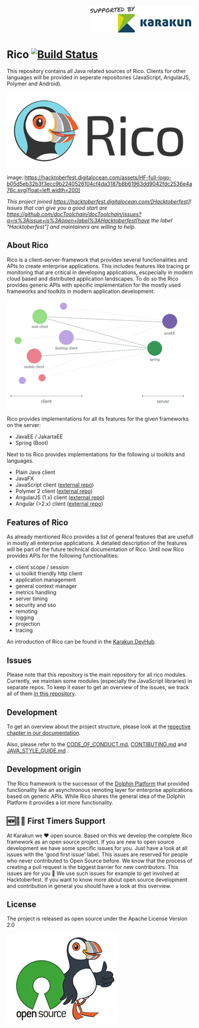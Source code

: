 <p align="right">
<a href="https://dev.karakun.com" target="_blank"><img src="readme/supported_by_karakun.png?raw=true" alt="Supported by Karakun"/></a>
</p>

# Rico [![Build Status](https://travis-ci.org/rico-projects/rico.svg?branch=master)](https://travis-ci.org/github/rico-projects/rico)

This repository contains all Java related sources of Rico. Clients for other languages will be provided in seperate repositories (JavaScript, AngularJS, Polymer and Android).

![Rico Logo](readme/rico_logo.png)

image::https://hacktoberfest.digitalocean.com/assets/HF-full-logo-b05d5eb32b3f3ecc9b2240526104cf4da3187b8b61963dd9042fdc2536e4a76c.svg[float=left,width=200]

*This project joined https://hacktoberfest.digitalocean.com/[Hacktoberfest]!
Issues that can give you a good start are https://github.com/docToolchain/docToolchain/issues?q=is%3Aissue+is%3Aopen+label%3AHacktoberfest[have the label "Hacktoberfest"] and maintainers are willing to help.*

## About Rico
Rico is a client-server-framework that provides several functionalities and APIs to create enterprise applications. This
includes features like tracing pr monitoring that are critical in developing applications, escpecially in modern cloud based 
and distributed application landscapes.
To do so the Rico provides generic APIs with specific implementation for the mostly used frameworks
and toolkits in modern application development. 

![Client and server structure](readme/client_and_server.png)

Rico provides implementations for all its features for the given frameworks on the server:

* JavaEE / JakartaEE
* Spring (Boot)

Next to tis Rico provides implementations for the following ui toolkits and languages.

* Plain Java client
* JavaFX
* JavaScript client ([external repo](https://github.com/rico-project/rico-js))
* Polymer 2 client ([external repo](https://github.com/rico-project/rico-polymer))
* AngularJS (1.x) client ([external repo](https://github.com/rico-project/rico-angularjs))
* Angular (>2.x) client  ([external repo](https://github.com/rico-project/rico-angular))

## Features of Rico
As already mentioned Rico provides a list of general features that are usefull in mostly all enterprise applications. A
detailed description of the features will be part of the future technical documentation of Rico. Until now Rico provides
APIs for the following functionalities:

* client scope / session
* ui toolkit friendly http client
* application management
* general context manager
* metrics handling
* server timing
* security and sso
* remoting
* logging
* projection
* tracing

An introduction of Rico can be found in the [Karakun DevHub](https://dev.karakun.com/rico/).

## Issues

Please note that this repository is the main repository for all rico modules. Currently, we maintain some modules (especially the JavaScript libraries) in separate repos. To keep it easer to get an overview of the issues, we track all of them [in this repository](https://github.com/rico-projects/rico/issues).

## Development
To get an overview about the project structure, please look at the [repective chapter in our documentation]( https://rico-projects.github.io/rico/#_project_structure ).

Also, please refer to the [CODE_OF_CONDUCT.md]( CODE_OF_CONDUCT.md ), [CONTIBUTING.md]( CONTIBUTING.md ) and  [JAVA_STYLE_GUIDE.md]( JAVA_STYLE_GUIDE.md ) .

## Development origin
The Rico framework is the successor of the [Dolphin Platform](https://github.com/canoo/dolphin-platform) that provided 
functionality like an asynchronous remoting layer for enterprise applications based on generic APIs. While Rico shares 
the general idea of the Dolphin Platform it provides a lot more functionality.

## 🆕🐥🐶 First Timers Support
At Karakun we ❤️ open source. Based on this we develop the complete Rico framework as an open source project. If you are new to open source development we have some specific issues for you. Just have a look at all issues with the 'good first issue' label. This issues are reserved for people who never contributed to Open Source before. We know that the process of creating a pull request is the biggest barrier for new contributors. This issues are for you 💝 We use such issues for example to get involved at Hacktoberfest. If you want to know more about open source development and contribution in general you should have a look at this overview.

## License
The project is released as open source under the Apache License Version 2.0

![Rico Open Source](readme/rico_os.png)
